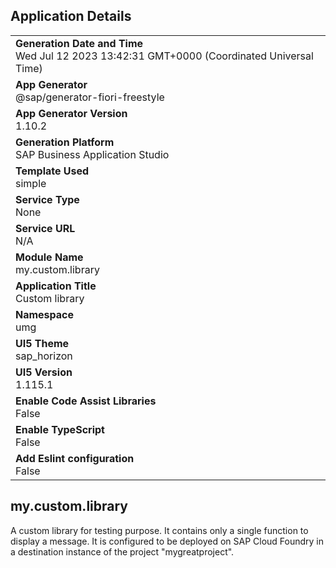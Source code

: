 ## Application Details
|               |
| ------------- |
|**Generation Date and Time**<br>Wed Jul 12 2023 13:42:31 GMT+0000 (Coordinated Universal Time)|
|**App Generator**<br>@sap/generator-fiori-freestyle|
|**App Generator Version**<br>1.10.2|
|**Generation Platform**<br>SAP Business Application Studio|
|**Template Used**<br>simple|
|**Service Type**<br>None|
|**Service URL**<br>N/A
|**Module Name**<br>my.custom.library|
|**Application Title**<br>Custom library|
|**Namespace**<br>umg|
|**UI5 Theme**<br>sap_horizon|
|**UI5 Version**<br>1.115.1|
|**Enable Code Assist Libraries**<br>False|
|**Enable TypeScript**<br>False|
|**Add Eslint configuration**<br>False|

## my.custom.library

A custom library for testing purpose. It contains only a single function to display a message.
It is configured to be deployed on SAP Cloud Foundry in a destination instance of the project "mygreatproject".